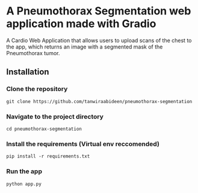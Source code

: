 # A Pneumothorax Segmentation web application made with Gradio

A Cardio Web Application that allows users to upload scans of the chest to the app, which returns an image with a segmented mask of the Pneumothorax tumor.

## Installation

### Clone the repository

```
git clone https://github.com/tanwiraabideen/pneumothorax-segmentation
```

### Navigate to the project directory

```
cd pneumothorax-segmentation
```

### Install the requirements (Virtual env reccomended)

```
pip install -r requirements.txt
```

### Run the app

```
python app.py
```
